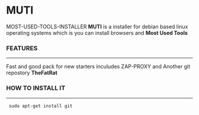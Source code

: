 # MUTI
MOST-USED-TOOLS-INSTALLER
**MUTI** is a installer for debian based linux operating systems which is you can install browsers and **Most Used Tools** 

### FEATURES
---
Fast and good pack for new starters inculudes ZAP-PROXY and Another git repostory **TheFatRat**

### HOW TO INSTALL IT
---

` 
sudo apt-get install git
`
